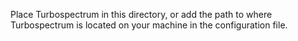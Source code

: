 Place Turbospectrum in this directory, or add the path to where Turbospectrum is located on your machine in the configuration file.